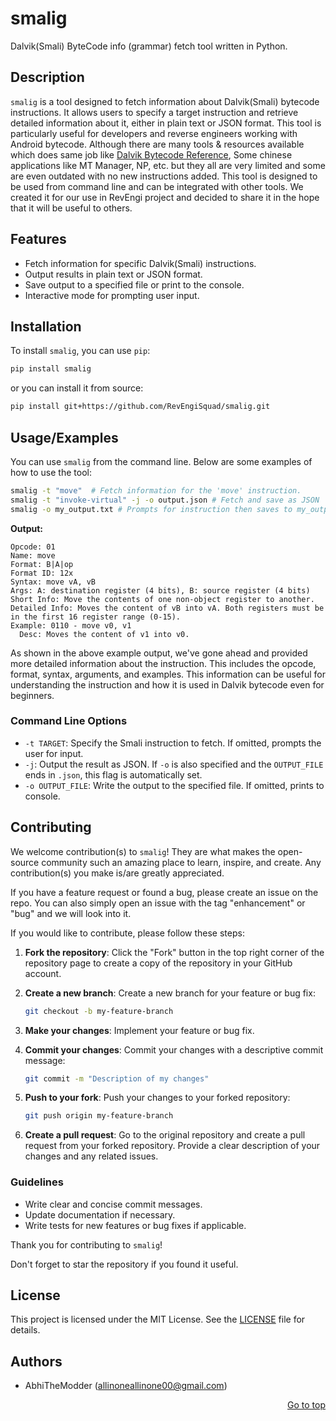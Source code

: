 # smalig

Dalvik(Smali) ByteCode info (grammar) fetch tool written in Python.

## Description

`smalig` is a tool designed to fetch information about Dalvik(Smali) bytecode instructions. It allows users to specify a target instruction and retrieve detailed information about it, either in plain text or JSON format. This tool is particularly useful for developers and reverse engineers working with Android bytecode. Although there are many tools & resources available which does same job like [Dalvik Bytecode Reference](https://source.android.com/devices/tech/dalvik/dalvik-bytecode), Some chinese applications like MT Manager, NP, etc. but they all are very limited and some are even outdated with no new instructions added. This tool is designed to be used from command line and can be integrated with other tools. We created it for our use in RevEngi project and decided to share it in the hope that it will be useful to others.

## Features

- Fetch information for specific Dalvik(Smali) instructions.
- Output results in plain text or JSON format.
- Save output to a specified file or print to the console.
- Interactive mode for prompting user input.


## Installation

To install `smalig`, you can use `pip`:

```sh
pip install smalig
```

or you can install it from source:

```sh
pip install git+https://github.com/RevEngiSquad/smalig.git
```

## Usage/Examples

You can use `smalig` from the command line. Below are some examples of how to use the tool:

```sh
smalig -t "move"  # Fetch information for the 'move' instruction.
smalig -t "invoke-virtual" -j -o output.json # Fetch and save as JSON
smalig -o my_output.txt # Prompts for instruction then saves to my_output.txt
```

**Output:**

```plaintext
Opcode: 01
Name: move
Format: B|A|op
Format ID: 12x
Syntax: move vA, vB
Args: A: destination register (4 bits), B: source register (4 bits)
Short Info: Move the contents of one non-object register to another.
Detailed Info: Moves the content of vB into vA. Both registers must be in the first 16 register range (0-15).
Example: 0110 - move v0, v1
  Desc: Moves the content of v1 into v0.
```

As shown in the above example output, we've gone ahead and provided more detailed information about the instruction. This includes the opcode, format, syntax, arguments, and examples. This information can be useful for understanding the instruction and how it is used in Dalvik bytecode even for beginners.

### Command Line Options

- `-t TARGET`: Specify the Smali instruction to fetch. If omitted, prompts the user for input.
- `-j`: Output the result as JSON. If `-o` is also specified and the `OUTPUT_FILE` ends in `.json`, this flag is automatically set.
- `-o OUTPUT_FILE`: Write the output to the specified file. If omitted, prints to console.

## Contributing
We welcome contribution(s) to `smalig`! They are what makes the open-source community such an amazing place to learn, inspire, and create. Any contribution(s) you make is/are greatly appreciated.

If you have a feature request or found a bug, please create an issue on the repo. You can also simply open an issue with the tag "enhancement" or "bug" and we will look into it.

If you would like to contribute, please follow these steps:

1. **Fork the repository**: Click the "Fork" button in the top right corner of the repository page to create a copy of the repository in your GitHub account.

2. **Create a new branch**: Create a new branch for your feature or bug fix:
    ```sh
    git checkout -b my-feature-branch
    ```

3. **Make your changes**: Implement your feature or bug fix.

4. **Commit your changes**: Commit your changes with a descriptive commit message:
    ```sh
    git commit -m "Description of my changes"
    ```

5. **Push to your fork**: Push your changes to your forked repository:
    ```sh
    git push origin my-feature-branch
    ```

6. **Create a pull request**: Go to the original repository and create a pull request from your forked repository. Provide a clear description of your changes and any related issues.

### Guidelines

- Write clear and concise commit messages.
- Update documentation if necessary.
- Write tests for new features or bug fixes if applicable.

Thank you for contributing to `smalig`!

Don't forget to star the repository if you found it useful.

## License

This project is licensed under the MIT License. See the [LICENSE](LICENSE) file for details.

## Authors

- AbhiTheModder (allinoneallinone00@gmail.com)

<p align="right"><a href="#readme-top">Go to top</a></p>